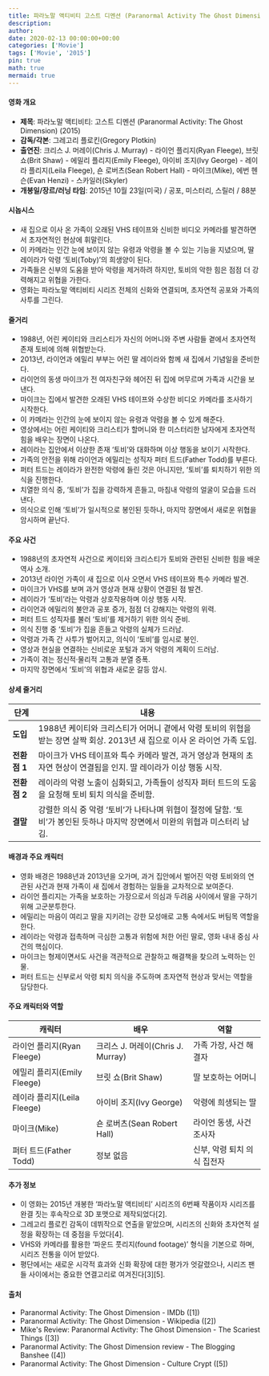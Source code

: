 ```yaml
---
title: 파라노말 액티비티 고스트 디멘션 (Paranormal Activity The Ghost Dimension) (2015)
description: 
author: 
date: 2020-02-13 00:00:00+00:00
categories: ['Movie']
tags: ['Movie', '2015']
pin: true
math: true
mermaid: true
---
```

#### 영화 개요

- **제목**: 파라노말 액티비티: 고스트 디멘션 (Paranormal Activity: The Ghost Dimension) (2015)  
- **감독/각본**: 그레고리 플로킨(Gregory Plotkin)  
- **출연진**: 크리스 J. 머레이(Chris J. Murray) - 라이언 플리지(Ryan Fleege), 브릿 쇼(Brit Shaw) - 에밀리 플리지(Emily Fleege), 아이비 조지(Ivy George) - 레이라 플리지(Leila Fleege), 숀 로버츠(Sean Robert Hall) - 마이크(Mike), 에번 헨슨(Evan Henzi) - 스카일러(Skyler)  
- **개봉일/장르/러닝 타임**: 2015년 10월 23일(미국) / 공포, 미스터리, 스릴러 / 88분  

#### 시놉시스

- 새 집으로 이사 온 가족이 오래된 VHS 테이프와 신비한 비디오 카메라를 발견하면서 초자연적인 현상에 휘말린다.  
- 이 카메라는 인간 눈에 보이지 않는 유령과 악령을 볼 수 있는 기능을 지녔으며, 딸 레이라가 악령 ‘토비(Toby)’의 희생양이 된다.  
- 가족들은 신부의 도움을 받아 악령을 제거하려 하지만, 토비의 악한 힘은 점점 더 강력해지고 위협을 가한다.  
- 영화는 파라노말 액티비티 시리즈 전체의 신화와 연결되며, 초자연적 공포와 가족의 사투를 그린다.  

#### 줄거리

- 1988년, 어린 케이티와 크리스티가 자신의 어머니와 주변 사람들 곁에서 초자연적 존재 토비에 의해 위협받는다.  
- 2013년, 라이언과 에밀리 부부는 어린 딸 레이라와 함께 새 집에서 기념일을 준비한다.  
- 라이언의 동생 마이크가 전 여자친구와 헤어진 뒤 집에 머무르며 가족과 시간을 보낸다.  
- 마이크는 집에서 발견한 오래된 VHS 테이프와 수상한 비디오 카메라를 조사하기 시작한다.  
- 이 카메라는 인간의 눈에 보이지 않는 유령과 악령을 볼 수 있게 해준다.  
- 영상에서는 어린 케이티와 크리스티가 할머니와 한 미스터리한 남자에게 초자연적 힘을 배우는 장면이 나온다.  
- 레이라는 집안에서 이상한 존재 ‘토비’와 대화하며 이상 행동을 보이기 시작한다.  
- 가족의 안전을 위해 라이언과 에밀리는 성직자 퍼터 트드(Father Todd)를 부른다.  
- 퍼터 트드는 레이라가 완전한 악령에 들린 것은 아니지만, ‘토비’를 퇴치하기 위한 의식을 진행한다.  
- 치열한 의식 중, ‘토비’가 집을 강력하게 흔들고, 마침내 악령의 얼굴이 모습을 드러낸다.  
- 의식으로 인해 ‘토비’가 일시적으로 봉인된 듯하나, 마지막 장면에서 새로운 위협을 암시하며 끝난다.  

#### 주요 사건

- 1988년의 초자연적 사건으로 케이티와 크리스티가 토비와 관련된 신비한 힘을 배운 역사 소개.  
- 2013년 라이언 가족이 새 집으로 이사 오면서 VHS 테이프와 특수 카메라 발견.  
- 마이크가 VHS를 보며 과거 영상과 현재 상황이 연결된 점 발견.  
- 레이라가 ‘토비’라는 악령과 상호작용하며 이상 행동 시작.  
- 라이언과 에밀리의 불안과 공포 증가, 점점 더 강해지는 악령의 위력.  
- 퍼터 트드 성직자를 불러 ‘토비’를 제거하기 위한 의식 준비.  
- 의식 진행 중 ‘토비’가 집을 흔들고 악령의 실체가 드러남.  
- 악령과 가족 간 사투가 벌어지고, 의식이 ‘토비’를 임시로 봉인.  
- 영상과 현실을 연결하는 신비로운 포털과 과거 악령의 계획이 드러남.  
- 가족이 겪는 정신적·물리적 고통과 분열 증폭.  
- 마지막 장면에서 ‘토비’의 위협과 새로운 갈등 암시.  

#### 상세 줄거리

| **단계**   | **내용**                                                                                 |
|------------|------------------------------------------------------------------------------------------|
| **도입**   | 1988년 케이티와 크리스티가 어머니 곁에서 악령 토비의 위협을 받는 장면 살짝 회상. 2013년 새 집으로 이사 온 라이언 가족 도입.   |
| **전환점 1**| 마이크가 VHS 테이프와 특수 카메라 발견, 과거 영상과 현재의 초자연 현상이 연결됨을 인지. 딸 레이라가 이상 행동 시작.               |
| **전환점 2**| 레이라의 악령 노출이 심화되고, 가족들이 성직자 퍼터 트드의 도움을 요청해 토비 퇴치 의식을 준비함.                                |
| **결말**   | 강렬한 의식 중 악령 ‘토비’가 나타나며 위협이 절정에 달함. ‘토비’가 봉인된 듯하나 마지막 장면에서 미완의 위협과 미스터리 남김.    |

#### 배경과 주요 캐릭터

- 영화 배경은 1988년과 2013년을 오가며, 과거 집안에서 벌어진 악령 토비와의 연관된 사건과 현재 가족이 새 집에서 경험하는 일들을 교차적으로 보여준다.  
- 라이언 플리지는 가족을 보호하는 가장으로서 의심과 두려움 사이에서 딸을 구하기 위해 고군분투한다.  
- 에밀리는 마음이 여리고 딸을 지키려는 강한 모성애로 고통 속에서도 버팀목 역할을 한다.  
- 레이라는 악령과 접촉하며 극심한 고통과 위험에 처한 어린 딸로, 영화 내내 중심 사건의 핵심이다.  
- 마이크는 형제이면서도 사건을 객관적으로 관찰하고 해결책을 찾으려 노력하는 인물.  
- 퍼터 트드는 신부로서 악령 퇴치 의식을 주도하며 초자연적 현상과 맞서는 역할을 담당한다.  

#### 주요 캐릭터와 역할

| **캐릭터** | **배우** | **역할**                    |
|------------|----------|-----------------------------|
| 라이언 플리지(Ryan Fleege) | 크리스 J. 머레이(Chris J. Murray) | 가족 가장, 사건 해결자        |
| 에밀리 플리지(Emily Fleege) | 브릿 쇼(Brit Shaw)              | 딸 보호하는 어머니           |
| 레이라 플리지(Leila Fleege) | 아이비 조지(Ivy George)           | 악령에 희생되는 딸           |
| 마이크(Mike)               | 숀 로버츠(Sean Robert Hall)      | 라이언 동생, 사건 조사자      |
| 퍼터 트드(Father Todd)     | 정보 없음                     | 신부, 악령 퇴치 의식 집전자   |

#### 추가 정보

- 이 영화는 2015년 개봉한 ‘파라노말 액티비티’ 시리즈의 6번째 작품이자 시리즈를 완결 짓는 후속작으로 3D 포맷으로 제작되었다[2].  
- 그레고리 플로킨 감독이 데뷔작으로 연출을 맡았으며, 시리즈의 신화와 초자연적 설정을 확장하는 데 중점을 두었다[4].  
- VHS와 카메라를 활용한 ‘파운드 풋리지(found footage)’ 형식을 기본으로 하며, 시리즈 전통을 이어 받았다.  
- 평단에서는 새로운 시각적 효과와 신화 확장에 대한 평가가 엇갈렸으나, 시리즈 팬들 사이에서는 중요한 연결고리로 여겨진다[3][5].  

#### 출처

- Paranormal Activity: The Ghost Dimension - IMDb ([1])  
- Paranormal Activity: The Ghost Dimension - Wikipedia ([2])  
- Mike's Review: Paranormal Activity: The Ghost Dimension - The Scariest Things ([3])  
- Paranormal Activity: The Ghost Dimension review - The Blogging Banshee ([4])  
- Paranormal Activity: The Ghost Dimension - Culture Crypt ([5])
